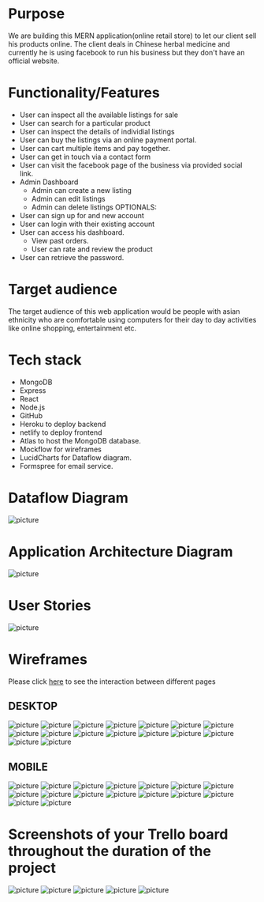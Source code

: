 # Purpose

We are building this MERN application(online retail store) to let our client sell his products online. The client deals in Chinese herbal medicine and currently he is using facebook to run his business but they don't have an official website.

# Functionality/Features

- User can inspect all the available listings for sale
- User can search for a particular product
- User can inspect the details of individial listings
- User can buy the listings via an online payment portal.
- User can cart multiple items and pay together.
- User can get in touch via a contact form
- User can visit the facebook page of the business via provided social link.
- Admin Dashboard
  - Admin can create a new listing
  - Admin can edit listings
  - Admin can delete listings
    OPTIONALS:
- User can sign up for and new account
- User can login with their existing account
- User can access his dashboard.
  - View past orders.
  - User can rate and review the product
- User can retrieve the password.

# Target audience

The target audience of this web application would be people with asian ethnicity who are comfortable using computers for their day to day activities like online shopping, entertainment etc.

# Tech stack

- MongoDB
- Express
- React
- Node.js
- GitHub
- Heroku to deploy backend
- netlify to deploy frontend
- Atlas to host the MongoDB database.
- Mockflow for wireframes
- LucidCharts for Dataflow diagram.
- Formspree for email service.

# Dataflow Diagram

![picture](docs/Data_Flow_Diagram.jpeg)

# Application Architecture Diagram

![picture](docs/Application_architecture_diagram.jpg)

# User Stories

![picture](docs/User_Story.jpg)

# Wireframes

Please click [here](https://wireframepro.mockflow.com/view/M53e10f0f85cbc2d86b9fcb2a93f130461579131612140#/page/f3885e629ccf4046a3229762644c3b26) to see the interaction between different pages

## DESKTOP

![picture](docs/Wireframes_Desktop/Home_Page.png)
![picture](docs/Wireframes_Desktop/About_us_Page.png)
![picture](docs/Wireframes_Desktop/Contact_Page.png)
![picture](docs/Wireframes_Desktop/Product_Page.png)
![picture](docs/Wireframes_Desktop/Individual_Product_Page.png)
![picture](docs/Wireframes_Desktop/Cart_Page.png)
![picture](docs/Wireframes_Desktop/Payment_Page.png)
![picture](docs/Wireframes_Desktop/Thank_You_Page.png)
![picture](docs/Wireframes_Desktop/Admin_dashboard_Page.png)
![picture](docs/Wireframes_Desktop/Listings_Page.png)
![picture](docs/Wireframes_Desktop/Edit_Listings_Page.png)
![picture](docs/Wireframes_Desktop/User_Sign_Up.png)
![picture](docs/Wireframes_Desktop/Sign_in_Page.png)
![picture](docs/Wireframes_Desktop/User_Dashboard.png)
![picture](docs/Wireframes_Desktop/Review_Page.png)
![picture](docs/Wireframes_Desktop/Forgot_Password_Page.png)

## MOBILE

![picture](docs/Wireframes_Mobile/Home_Page_Mobile.png)
![picture](docs/Wireframes_Mobile/About_us_Page_Mobile.png)
![picture](docs/Wireframes_Mobile/Contact_Page_Mobile.png)
![picture](docs/Wireframes_Mobile/Product_Page_Mobile.png)
![picture](docs/Wireframes_Mobile/Individual_Product_Page_Mobile.png)
![picture](docs/Wireframes_Mobile/Cart_Page_Mobile.png)
![picture](docs/Wireframes_Mobile/Payment_Page_Mobile.png)
![picture](docs/Wireframes_Mobile/Thank_You_Page_Mobile.png)
![picture](docs/Wireframes_Mobile/Admin_dashboard_Page_Mobile.png)
![picture](docs/Wireframes_Mobile/Listings_Page_Mobile.png)
![picture](docs/Wireframes_Mobile/Edit_Listings_Page_Mobile.png)
![picture](docs/Wireframes_Mobile/User_Sign_Up_Mobile.png)
![picture](docs/Wireframes_Mobile/Sign_in_Page_Mobile.png)
![picture](docs/Wireframes_Mobile/User_Dashboard_Mobile.png)
![picture](docs/Wireframes_Mobile/Review_Page_Mobile.png)
![picture](docs/Wireframes_Mobile/Forgot_Password_Page_Mobile.png)

# Screenshots of your Trello board throughout the duration of the project

![picture](docs/TrelloScreenshots/1.png)
![picture](docs/TrelloScreenshots/2.png)
![picture](docs/TrelloScreenshots/3.png)
![picture](docs/TrelloScreenshots/4.png)
![picture](docs/TrelloScreenshots/5.png)
